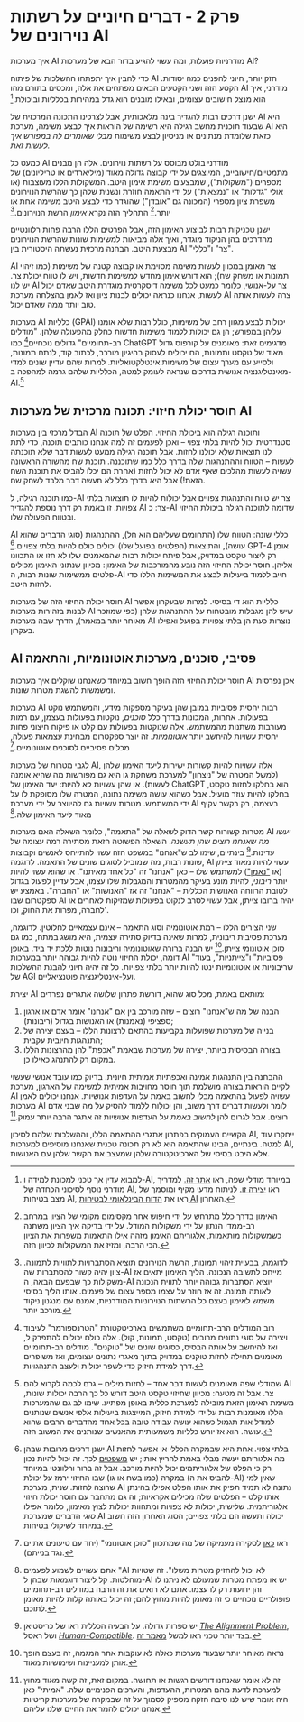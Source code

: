 # פרק 2 - דברים חיוניים על רשתות נוירונים של AI

איך מערכות AI מודרניות פועלות, ומה עשוי להגיע בדור הבא של מערכות AI?

כדי להבין איך יתפתחו ההשלכות של פיתוח AI חזק יותר, חיוני להפנים כמה יסודות. הקטע הזה ושני הקטעים הבאים מפתחים את אלה, ומכסים בתורם מהו AI מודרני, איך הוא מנצל חישובים עצומים, ובאילו מובנים הוא גדל במהירות בכלליות וביכולת.[^1]

ישנן דרכים רבות להגדיר בינה מלאכותית, אבל לצרכינו התכונה המרכזית של AI היא שבעוד תוכנית מחשב רגילה היא רשימה של הוראות איך לבצע משימה, מערכת AI היא כזאת שלומדת מנתונים או מניסיון לבצע משימות *מבלי שאומרים לה במפורש איך לעשות זאת.*

כמעט כל AI מודרני בולט מבוסס על רשתות נוירונים. אלה הן מבנים מתמטיים/חישוביים, המיוצגים על ידי קבוצה גדולה מאוד (מיליארדים או טריליונים) של מספרים ("משקולות"), שמבצעים משימת אימון היטב. המשקולות הללו מעוצבות (או אולי "גדלות" או "נמצאות") על ידי התאמה חוזרת ונשנית שלהן כך שהרשת הנוירונים משפרת ציון מספרי (המכונה גם "אובדן") שהוגדר כדי לבצע היטב משימה אחת או יותר.[^2] התהליך הזה נקרא *אימון* הרשת הנוירונים.[^3]

ישנן טכניקות רבות לביצוע האימון הזה, אבל הפרטים הללו הרבה פחות רלוונטיים מהדרכים בהן הניקוד מוגדר, ואיך אלה מביאות למשימות שונות שהרשת הנוירונים מבצעת היטב. הבחנה מרכזית נעשתה היסטורית בין AI "צר" ו"כללי".

AI צר מאומן במכוון לעשות משימה מסוימת או קבוצה קטנה של משימות (כמו זיהוי תמונות או משחק שח); הוא דורש אימון מחדש למשימות חדשות, ויש לו טווח יכולת צר. יש לנו AI צר על-אנושי, כלומר כמעט לכל משימה דיסקרטית מוגדרת היטב שאדם יכול לעשות, אנחנו כנראה יכולים לבנות ציון ואז לאמן בהצלחה מערכת AI צרה לעשות אותה טוב יותר ממה שאדם יכול.

מערכות AI כלליות (GPAI) יכולות לבצע מגוון רחב של משימות, כולל רבות שלא אומנו עליהן במפורש; הן גם יכולות ללמוד משימות חדשות כחלק מהפעולה שלהן. "מודלים רב-תחומיים" גדולים נוכחיים[^4] כמו ChatGPT מדגימים זאת: מאומנים על קורפוס גדול מאוד של טקסט ותמונות, הם יכולים לעסוק בהיגיון מורכב, לכתוב קוד, לנתח תמונות, ולסייע עם מערך עצום של משימות אינטלקטואליות. למרות שהם עדיין שונים למדי מאינטליגנציה אנושית בדרכים שנראה לעומק למטה, הכלליות שלהם גרמה למהפכה ב-AI.[^5]

## חוסר יכולת חיזוי: תכונה מרכזית של מערכות AI

הבדל מרכזי בין מערכות AI ותוכנה רגילה הוא ביכולת החיזוי. הפלט של תוכנה סטנדרטית יכול להיות בלתי צפוי – ואכן לפעמים זה למה אנחנו כותבים תוכנה, כדי לתת לנו תוצאות שלא יכולנו לחזות. אבל תוכנה רגילה ממעט לעשות דבר שלא תוכנתה לעשות – הטווח וההתנהגות שלה בדרך כלל כמו שתוכננה. תוכנת שח מהשורה הראשונה עשויה לעשות מהלכים שאף אדם לא יכול לחזות (אחרת הם יכלו להביס את תוכנת השח הזאת!) אבל היא בדרך כלל לא תעשה דבר מלבד לשחק שח.

כמו תוכנה רגילה, ל-AI צר יש טווח והתנהגות צפויים אבל יכולות להיות לו תוצאות בלתי צפויות. זו באמת רק דרך נוספת להגדיר AI צר: כ-AI שדומה לתוכנה רגילה ביכולת החיזוי ובטווח הפעולה שלו.

AI כללי שונה: הטווח שלו (התחומים שעליהם הוא חל), ההתנהגות (סוגי הדברים שהוא עושה), והתוצאות (הפלטים בפועל שלו) יכולים כולם להיות בלתי צפויים.[^6] GPT-4 אומן רק ליצור טקסט במדויק, אבל פיתח יכולות רבות שהמאמנים שלו לא חזו או התכוונו אליהן. חוסר יכולת החיזוי הזה נובע מהמורכבות של האימון: מכיוון שנתוני האימון מכילים פלטים ממשימות שונות רבות, ה-AI חייב ללמוד ביעילות לבצע את המשימות הללו כדי לחזות היטב.

חוסר יכולת החיזוי הזה של מערכות AI כלליות הוא די בסיסי. למרות שבעקרון אפשר לבנות בזהירות מערכות AI שיש להן מגבלות מובטחות על ההתנהגות שלהן (כפי שמוזכר מאוחר יותר במאמר), הדרך שבה מערכות AI נוצרות כעת הן בלתי צפויות בפועל ואפילו בעקרון.

## AI פסיבי, סוכנים, מערכות אוטונומיות, והתאמה

חוסר יכולת החיזוי הזה הופך חשוב במיוחד כשאנחנו שוקלים איך מערכות AI אכן נפרסות ומשמשות להשגת מטרות שונות.

מערכות AI רבות יחסית פסיביות במובן שהן בעיקר מספקות מידע, והמשתמש נוקט בפעולות. אחרות, המכונות בדרך כלל *סוכנים*, נוקטות בפעולות בעצמן, עם רמות מעורבות משתנות מהמשתמש. אלה שנוקטות בפעולות עם קלט או פיקוח חיצוני פחות יחסית עשויות להיחשב יותר *אוטונומיות*. זה יוצר ספקטרום מבחינת עצמאות פעולה, מכלים פסיביים לסוכנים אוטונומיים.[^7]

לגבי מטרות של מערכות AI, אלה עשויות להיות קשורות ישירות ליעד האימון שלהן (למשל המטרה של "ניצחון" למערכת משחקת גו היא גם מפורשות מה שהיא אומנה לעשות). או שהן עשויות לא להיות: יעד האימון של ChatGPT הוא בחלקו לחזות טקסט, בחלקו להיות עוזר מועיל. אבל כשהוא עושה משימה נתונה, המטרה שלו מסופקת לו על ידי המשתמש. מטרות עשויות גם להיווצר על ידי מערכת AI בעצמה, רק בקשר עקיף מאוד ליעד האימון שלה.[^8]

מטרות קשורות קשר הדוק לשאלה של "התאמה", כלומר השאלה האם מערכות AI *יעשו מה שאנחנו רוצים שהן תעשנה*. השאלה הפשוטה הזאת מסתירה רמה עצומה של עדינות.[^9] בינתיים, שימו לב ש"אנחנו" במשפט הזה עשוי להתייחס לאנשים וקבוצות שונות רבות, מה שמוביל לסוגים שונים של התאמה. לדוגמה, AI עשוי להיות מאוד *צייתן* (או ["נאמן"](https://arxiv.org/abs/2003.11157)) למשתמש שלו – כאן "אנחנו" זה "כל אחד מאיתנו". או שהוא עשוי להיות יותר *ריבוני*, להיות מונע בעיקר מהמטרות והמגבלות שלו עצמו, אבל עדיין לפעול בגדול לטובת הרווחה האנושית הכללית – "אנחנו" זה אז "האנושות" או "החברה". באמצע יש ספקטרום שבו AI יהיה ברובו צייתן, אבל עשוי לסרב לנקוט בפעולות שמזיקות לאחרים או לחברה, מפרות את החוק, וכו'.

שני הצירים הללו – רמת אוטונומיה וסוג התאמה – אינם עצמאיים לחלוטין. לדוגמה, מערכת פסיבית ריבונית, למרות שאינה בדיוק סתירה עצמית, היא מושג במתח, כמו גם סוכן אוטונומי צייתן.[^10] יש הבנה ברורה שאוטונומיה וריבונות נוטות ללכת יד ביד. באופן דומה, יכולת החיזוי נוטה להיות גבוהה יותר במערכות AI "פסיביות" ו"צייתניות", בעוד שריבוניות או אוטונומיות ינטו להיות יותר בלתי צפויות. כל זה יהיה חיוני להבנת ההשלכות של AGI ועל-אינטליגנציה פוטנציאליים.

יצירת AI מותאם באמת, מכל סוג שהוא, דורשת פתרון שלושה אתגרים נפרדים:

1. הבנה של מה ש"אנחנו" רוצים – שזה מורכב בין אם "אנחנו" אומר אדם או ארגון ספציפי (נאמנות) או האנושות בגדול (ריבונות);
2. בנייה של מערכות שפועלות בקביעות בהתאם לרצונות הללו – בעצם יצירה של התנהגות חיובית עקבית;
3. בצורה הבסיסית ביותר, יצירה של מערכות שבאמת "אכפת" להן מהרצונות הללו במקום רק להתנהג כאילו כן.

ההבחנה בין התנהגות אמינה ואכפתיות אמיתית חיונית. בדיוק כמו עובד אנושי שעשוי לקיים הוראות בצורה מושלמת תוך חוסר מחויבות אמיתית למשימה של הארגון, מערכת AI עשויה לפעול בהתאמה מבלי לחשוב באמת על העדפות אנושיות. אנחנו יכולים לאמן מערכות AI לומר ולעשות דברים דרך משוב, והן יכולות ללמוד להסיק על מה שבני אדם רוצים. אבל לגרום להן *לחשוב באמת* על העדפות אנושיות זה אתגר הרבה יותר עמוק.[^11]

הקשיים העמוקים בפתרון אתגרי ההתאמה הללו, וההשלכות שלהם לסיכון AI, ייחקרו עוד למטה. בינתיים, הבינו שהתאמה היא לא רק תכונה טכנית שאנחנו מוסיפים למערכות AI, אלא היבט בסיסי של הארכיטקטורה שלהן שמעצב את הקשר שלהן עם האנושות.

[^1]: למבוא עדין אך טכני למכונת למידה ו-AI, במיוחד מודלי שפה, ראו [אתר זה.](https://mark-riedl.medium.com/a-very-gentle-introduction-to-large-language-models-without-the-hype-5f67941fa59e) למדריך מודרני נוסף לסיכוני הכחדה של AI, ראו [יצירה זו.](https://www.thecompendium.ai/) לניתוח מדעי מקיף ומוסמך של מצב בטיחות AI, ראו את [הדוח הבינלאומי לבטיחות AI](https://arxiv.org/abs/2501.17805) האחרון.

[^2]: האימון בדרך כלל מתרחש על ידי חיפוש אחר מקסימום מקומי של הציון במרחב רב-ממדי הנתון על ידי משקולות המודל. על ידי בדיקה איך הציון משתנה כשמשקולות מותאמות, אלגוריתם האימון מזהה אילו התאמות משפרות את הציון הכי הרבה, ומזיז את המשקולות לכיוון הזה.

[^3]: לדוגמה, בבעיית זיהוי תמונות, הרשת הנוירונים תוציא הסתברויות לתוויות לתמונה. ציון יהיה קשור להסתברות שה-AI מייחס לתשובה הנכונה. הליך האימון יתאים אז משקולות כך שבפעם הבאה, ה-AI יוציא הסתברות גבוהה יותר לתווית הנכונה לאותה תמונה. זה אז חוזר על עצמו מספר עצום של פעמים. אותו הליך בסיסי משמש לאימון בעצם כל הרשתות הנוירוניות המודרניות, אמנם עם מנגנון ניקוד מורכב יותר.

[^4]: רוב המודלים הרב-תחומיים משתמשים בארכיטקטורת "הטרנספורמר" לעיבוד ויצירה של סוגי נתונים מרובים (טקסט, תמונות, קול). אלה כולם יכולים להתפרק ל, ואז להיחשב על אותה הבסיס, כסוגים שונים של "טוקנים". מודלים רב-תחומיים מאומנים תחילה לחזות טוקנים במדויק בתוך מאגרי נתונים עצומים, ואז משופרים דרך למידת חיזוק כדי לשפר יכולות ולעצב התנהגויות.

[^5]: שמודלי שפה מאומנים לעשות דבר אחד – לחזות מילים – גרם לכמה לקרוא להם AI צר. אבל זה מטעה: מכיוון שחיזוי טקסט היטב דורש כל כך הרבה יכולות שונות, משימת האימון הזאת מובילה למערכת כללית באופן מפתיע. שימו לב גם שהמערכות הללו מאומנות רבות על ידי למידת חיזוק, המייצגות ביעילות אלפי אנשים שנותנים למודל אות תגמול כשהוא עושה עבודה טובה בכל אחד מהדברים הרבים שהוא עושה. הוא אז יורש כלליות משמעותית מהאנשים שנותנים את המשוב הזה.

[^6]: ישנן דרכים מרובות שבהן AI בלתי צפוי. אחת היא שבמקרה הכללי אי אפשר לחזות מה אלגוריתם יעשה מבלי באמת להריץ אותו; יש [משפטים](https://arxiv.org/abs/1310.3225) לכך. זה יכול להיות נכון רק כי הפלט של אלגוריתמים יכול להיות מורכב. אבל זה ברור ורלוונטי במיוחד במקרה (כמו בשח או גו) שבו החיזוי ירמז על יכולת (להביס את ה-AI) שאין למי שרוצה לחזות. שנית, מערכת AI נתונה לא תמיד תפיק את אותו הפלט אפילו בהינתן אותו קלט – הפלטים שלה מכילים אקראיות; זה גם מתחבר עם חוסר יכולת חיזוי אלגוריתמית. שלישית, יכולות לא צפויות ומתהוות יכולות לצוץ מאימון, כלומר אפילו *סוגי* הדברים שמערכת AI יכולה ותעשה הם בלתי צפויים; הסוג האחרון הזה חשוב במיוחד לשיקולי בטיחות.

[^7]: ראו [כאן](https://arxiv.org/abs/2502.02649) לסקירה מעמיקה של מה שמתכוון "סוכן אוטונומי" (יחד עם טיעונים אתיים נגד בנייתם).

[^8]: אתם עשויים לשמוע לפעמים "AI לא יכול להחזיק מטרות משלו". זה שטויות מוחלטות. קל ליצור דוגמאות שבהן ל-AI יש או מפתח מטרות שמעולם לא ניתנו לו והן ידועות רק לו עצמו. אתם לא רואים את זה הרבה במודלים רב-תחומיים פופולריים נוכחיים כי זה מאומן להיות מחוץ להם; זה יכול באותה קלות להיות מאומן לתוכם.

[^9]: יש ספרות גדולה. על הבעיה הכללית ראו של כריסטיאן [*The Alignment Problem*](https://www.amazon.com/Alignment-Problem-Machine-Learning-Values/dp/0393635821), ושל ראסל [*Human-Compatible*](https://www.amazon.com/Human-Compatible-Artificial-Intelligence-Problem/dp/0525558616). בצד יותר טכני ראו למשל [מאמר זה](https://arxiv.org/abs/2209.00626).

[^10]: נראה מאוחר יותר שבעוד מערכות כאלה לא עוקבות אחר המגמה, זה בעצם הופך אותן למעניינות ושימושיות מאוד.

[^11]: זה לא אומר שאנחנו דורשים רגשות או תחושה. במקום זאת, זה קשה מאוד מחוץ למערכת לדעת מהם המטרות, ההעדפות, והערכים הפנימיים שלה. "אמיתי" כאן היה אומר שיש לנו סיבה חזקה מספיק לסמוך על זה שבמקרה של מערכות קריטיות אנחנו יכולים להמר את החיים שלנו עליהם.